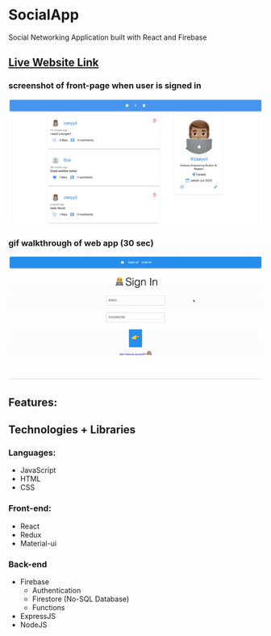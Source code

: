 # SocialApp
Social Networking Application built with React and Firebase

## [Live Website Link](https://socialapp1265.firebaseapp.com)

### screenshot of front-page when user is signed in
![Screenshot of front page](media/frontPage.png) 

### gif walkthrough of web app (30 sec)
![Gif walkthrough of entire web app](media/walkthrough.gif) 


## Features:

## Technologies + Libraries
### Languages:
  - JavaScript
  - HTML
  - CSS
### Front-end:
  - React
  - Redux
  - Material-ui
### Back-end
  - Firebase
    - Authentication
    - Firestore (No-SQL Database)
    - Functions
  - ExpressJS
  - NodeJS
 



